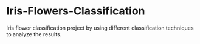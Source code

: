 # Iris-Flowers-Classification

Iris flower classification project by using different classification techniques to analyze the results.
